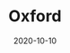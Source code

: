 ---
title: "Oxford"
excerpt: "Where history's quill scribes tales"
gallery_name: "oxford"
date: 2020-10-10
tags:
  - 🏛️Historic
header:
  overlay_image: OxfordSunset3-3v1.jpg
  caption: "The Queen's College, Oxford, 17/3/2021"
---